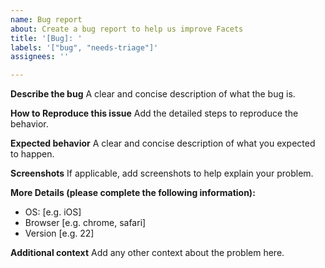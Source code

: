 ```yaml
---
name: Bug report
about: Create a bug report to help us improve Facets
title: '[Bug]: '
labels: '["bug", "needs-triage"]'
assignees: ''

---
```


**Describe the bug**
A clear and concise description of what the bug is.

**How to Reproduce this issue**
Add the detailed steps to reproduce the behavior.

**Expected behavior**
A clear and concise description of what you expected to happen.

**Screenshots**
If applicable, add screenshots to help explain your problem.

**More Details (please complete the following information):**
 - OS: [e.g. iOS]
 - Browser [e.g. chrome, safari]
 - Version [e.g. 22]

**Additional context**
Add any other context about the problem here.
